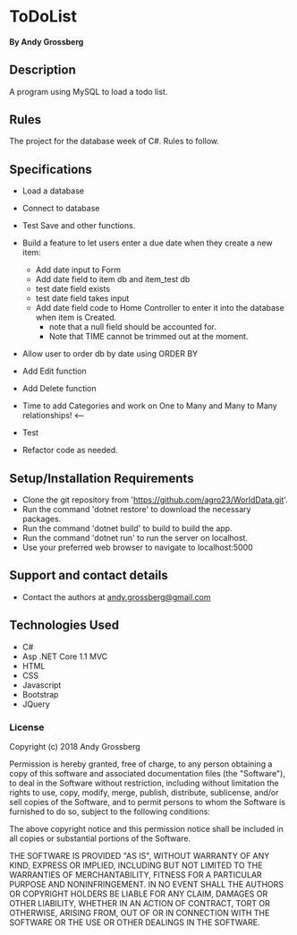 # ToDoList

#### By Andy Grossberg

## Description
A program using MySQL to load a todo list.

## Rules

The project for the database week of C#. Rules to follow.

## Specifications

* Load a database

* Connect to database

* Test Save and other functions.

* Build a feature to let users enter a due date when they create a new item:
  - Add date input to Form
  - Add date field to item db and item_test db
  - test date field exists
  - test date field takes input
  - Add date field code to Home Controller to enter it into the database when item is Created.
    * note that a null field should be accounted for.
    * Note that TIME cannot be trimmed out at the moment.

* Allow user to order db by date using ORDER BY  

* Add Edit function

* Add Delete function

* Time to add Categories and work on One to Many and Many to Many relationships! <--

* Test

* Refactor code as needed.

## Setup/Installation Requirements

* Clone the git repository from 'https://github.com/agro23/WorldData.git'.
* Run the command 'dotnet restore' to download the necessary packages.
* Run the command 'dotnet build' to build to build the app.
* Run the command 'dotnet run' to run the server on localhost.
* Use your preferred web browser to navigate to localhost:5000

## Support and contact details

* Contact the authors at andy.grossberg@gmail.com 

## Technologies Used

* C#
* Asp .NET Core 1.1 MVC
* HTML
* CSS
* Javascript
* Bootstrap
* JQuery

### License

Copyright (c) 2018 Andy Grossberg

Permission is hereby granted, free of charge, to any person obtaining a copy of this software and associated documentation files (the "Software"), to deal in the Software without restriction, including without limitation the rights to use, copy, modify, merge, publish, distribute, sublicense, and/or sell copies of the Software, and to permit persons to whom the Software is furnished to do so, subject to the following conditions:

The above copyright notice and this permission notice shall be included in all copies or substantial portions of the Software.

THE SOFTWARE IS PROVIDED "AS IS", WITHOUT WARRANTY OF ANY KIND, EXPRESS OR IMPLIED, INCLUDING BUT NOT LIMITED TO THE WARRANTIES OF MERCHANTABILITY, FITNESS FOR A PARTICULAR PURPOSE AND NONINFRINGEMENT. IN NO EVENT SHALL THE AUTHORS OR COPYRIGHT HOLDERS BE LIABLE FOR ANY CLAIM, DAMAGES OR OTHER LIABILITY, WHETHER IN AN ACTION OF CONTRACT, TORT OR OTHERWISE, ARISING FROM, OUT OF OR IN CONNECTION WITH THE SOFTWARE OR THE USE OR OTHER DEALINGS IN THE SOFTWARE.
